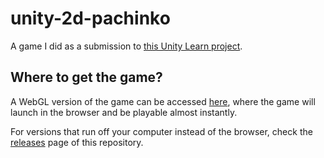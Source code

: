 # unity-2d-pachinko

A game I did as a submission to [this Unity Learn project](https://learn.unity.com/tutorial/challenge-sprite-pachinko).

## Where to get the game?

A WebGL version of the game can be accessed [here](https://play.unity.com/mg/other/2d-pachinko-1-0), where the game will launch in the browser and be playable almost instantly.

For versions that run off your computer instead of the browser, check the [releases](https://github.com/Brandon-Gui123/unity-2d-pachinko/releases) page of this repository.
